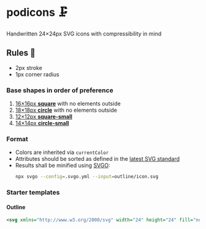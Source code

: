 # podicons <span aria-hidden="true">🗜️</span>

Handwritten 24×24px SVG icons with compressibility in mind

## Rules <span aria-hidden="true">📐</span>

- 2px stroke
- 1px corner radius

### Base shapes in order of preference

1. [16×16px **square**](./outline/square.svg) with no elements outside
2. [18×18px **circle**](./outline/circle.svg) with no elements outside
3. [12×12px **square-small**](./outline/square-small.svg)
4. [14×14px **circle-small**](./outline/circle-small.svg)

### Format

- Colors are inherited via `currentColor`
- Attributes should be sorted as defined in the [latest SVG standard](https://www.w3.org/TR/SVG2/)
- Results shall be minified using [SVGO](https://github.com/svg/svgo):
  ```bash
  npx svgo --config=.svgo.yml --input=outline/icon.svg
  ```

### Starter templates

#### Outline

```svg
<svg xmlns="http://www.w3.org/2000/svg" width="24" height="24" fill="none" stroke="currentColor" stroke-width="2"></svg>
```
